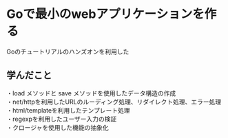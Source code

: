 # Goで最小のwebアプリケーションを作る

Goのチュートリアルのハンズオンを利用した

## 学んだこと

・load メソッドと save メソッドを使用したデータ構造の作成<br>
・net/httpを利用したURLのルーディング処理、リダイレクト処理、エラー処理<br>
・html/templateを利用したテンプレート処理<br>
・regexpを利用したユーザー入力の検証<br>
・クロージャを使用した機能の抽象化<br>
